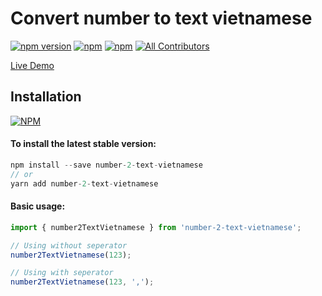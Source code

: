 # Convert number to text vietnamese

[![npm version](https://badge.fury.io/js/number-2-text-vietnamese.svg)](https://badge.fury.io/js/number-2-text-vietnamese) [![npm](https://img.shields.io/npm/dw/number-2-text-vietnamese.svg?logo=npm)](https://www.npmjs.com/package/number-2-text-vietnamese) [![npm](https://img.shields.io/bundlephobia/minzip/number-2-text-vietnamese)](https://www.npmjs.com/package/number-2-text-vietnamese)
[![All Contributors](https://img.shields.io/badge/all_contributors-1-orange.svg?style=flat-square)](#contributors-)

<!-- ALL-CONTRIBUTORS-BADGE:END -->

[Live Demo](https://hunghg255.github.io/number-2-text-vietnamese/demo/index.html)

## Installation

[![NPM](https://nodei.co/npm/number-2-text-vietnamese.png?compact=true)](https://nodei.co/npm/number-2-text-vietnamese/)

#### To install the latest stable version:

```js
npm install --save number-2-text-vietnamese
// or
yarn add number-2-text-vietnamese
```

#### Basic usage:

```js
import { number2TextVietnamese } from 'number-2-text-vietnamese';

// Using without seperator
number2TextVietnamese(123);

// Using with seperator
number2TextVietnamese(123, ',');
```
